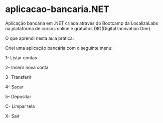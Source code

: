 # aplicacao-bancaria.NET
Aplicação bancária em .NET criada através do  Bootcamp da LocalizaLabs na plataforma de cursos online e gratuitos DIO(Digital Innovation One).

O que aprendi nesta aula prática:

Criei uma aplicação bancária com o seguinte menu:

1- Listar contas

2- Inserir nova conta   

3- Transferir

4- Sacar

5- Depositar

C- Limpar tela

X- Sair

